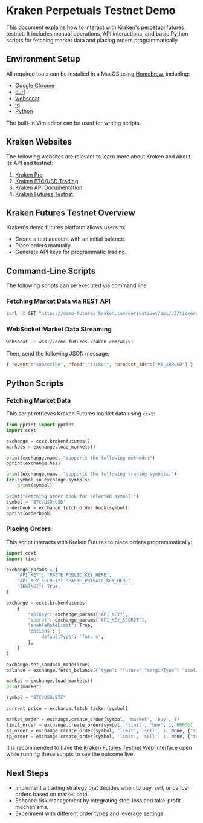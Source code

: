 # Kraken Perpetuals Testnet Demo

This document explains how to interact with Kraken's perpetual futures testnet. It includes manual operations, API interactions, and basic Python scripts for fetching market data and placing orders programmatically.

## Environment Setup

All required tools can be installed in a MacOS using [Homebrew](https://brew.sh/), including:
- [Google Chrome](https://www.google.com/chrome/)
- [curl](https://curl.se/)
- [websocat](https://github.com/vi/websocat)
- [jq](https://stedolan.github.io/jq/)
- [Python](https://www.python.org/)

The built-in Vim editor can be used for writing scripts.

## Kraken Websites

The following websites are relevant to learn more about Kraken and about its API and testnet:
1. [Kraken Pro](https://pro.kraken.com/)
2. [Kraken BTC/USD Trading](https://pro.kraken.com/app/trade/btc-usd)
3. [Kraken API Documentation](https://docs.kraken.com/api/)
4. [Kraken Futures Testnet](https://demo-futures.kraken.com/)

## Kraken Futures Testnet Overview

Kraken's demo futures platform allows users to:
- Create a test account with an initial balance.
- Place orders manually.
- Generate API keys for programmatic trading.

## Command-Line Scripts

The following scripts can be executed via command line:

### Fetching Market Data via REST API
```sh
curl -X GET "https://demo-futures.kraken.com/derivatives/api/v3/tickers" | jq
```

### WebSocket Market Data Streaming
```sh
websocat -E wss://demo-futures.kraken.com/ws/v1
```

Then, send the following JSON message:
```json
{ "event":"subscribe", "feed":"ticker", "product_ids":["PI_XRPUSD"] }
```

## Python Scripts

### Fetching Market Data

This script retrieves Kraken Futures market data using `ccxt`:
```python
from pprint import pprint
import ccxt

exchange = ccxt.krakenfutures()
markets = exchange.load_markets()

print(exchange.name, "supports the following methods:")
pprint(exchange.has)

print(exchange.name, "supports the following trading symbols:")
for symbol in exchange.symbols:
    print(symbol)

print("Fetching order book for selected symbol:")
symbol = 'BTC/USD:USD'
orderbook = exchange.fetch_order_book(symbol)
pprint(orderbook)
```

### Placing Orders

This script interacts with Kraken Futures to place orders programmatically:
```python
import ccxt
import time

exchange_params = {
    "API_KEY": "PASTE_PUBLIC_KEY_HERE",
    "API_KEY_SECRET": "PASTE_PRIVATE_KEY_HERE",
    "TESTNET": True,
}

exchange = ccxt.krakenfutures(
    {
        "apiKey": exchange_params["API_KEY"],
        "secret": exchange_params["API_KEY_SECRET"],
        "enableRateLimit": True,
        'options': {
            'defaultType': 'future',
        },
    }
)

exchange.set_sandbox_mode(True)
balance = exchange.fetch_balance({"type": "future","marginType": "isolated"})

market = exchange.load_markets()
print(market)

symbol = "BTC/USD:BTC"

current_price = exchange.fetch_ticker(symbol)

market_order = exchange.create_order(symbol, 'market', 'buy', 1)
limit_order = exchange.create_order(symbol, 'limit', 'buy', 1, 60000)
sl_order = exchange.create_order(symbol, 'limit', 'sell', 1, None, {"stopLossPrice": "58000", "reduceOnly": True})
tp_order = exchange.create_order(symbol, 'limit', 'sell', 1, None, {"takeProfitPrice": "70000", "reduceOnly": True})
```

It is recommended to have the [Kraken Futures Testnet Web Interface](https://demo-futures.kraken.com/) open while running these scripts to see the outcome live.

## Next Steps

- Implement a trading strategy that decides when to buy, sell, or cancel orders based on market data.
- Enhance risk management by integrating stop-loss and take-profit mechanisms.
- Experiment with different order types and leverage settings.

